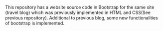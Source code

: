 This repository has a website source code in Bootstrap for the same site (travel blog) which was previously implemented in HTML and CSS(See previous repository). Additional to previous blog, some new functionalities of bootstrap is implemented.